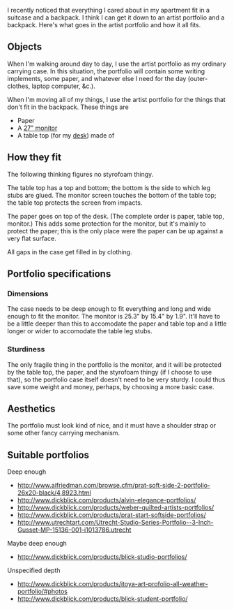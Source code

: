 I recently noticed that everything I cared about in my apartment
fit in a suitcase and a backpack. I think I can get it down to an
artist portfolio and a backpack. Here's what goes in the artist
portfolio and how it all fits.

## Objects
When I'm walking around day to day, I use the artist portfolio
as my ordinary carrying case. In this situation, the portfolio
will contain some writing implements, some paper, and whatever
else I need for the day (outer-clothes, laptop computer, &c.).

When I'm moving all of my things, I use the artist portfolio for
the things that don't fit in the backpack. These things are

* Paper
* A [27" monitor](http://www.newegg.com/Product/Product.aspx?Item=N82E16824005419)
* A table top (for my [desk](/!/desk)) made of

## How they fit
The following thinking figures no styrofoam thingy.

The table top has a top and bottom; the bottom is the side to which
leg stubs are glued.
The monitor screen touches the bottom of the table top; the table top
protects the screen from impacts.

The paper goes on top of the desk. (The complete order is paper, table
top, monitor.) This adds some protection for the monitor, but it's
mainly to protect the paper; this is the only place were the paper can be
up against a very flat surface.

All gaps in the case get filled in by clothing.

## Portfolio specifications

### Dimensions
The case needs to be deep enough to fit everything and long and
wide enough to fit the monitor. The monitor is 25.3" by 15.4" by 1.9".
It'll have to be a little deeper than this to accomodate the
paper and table top and a little longer or wider to accomodate the
table leg stubs.

### Sturdiness
The only fragile thing in the portfolio is the monitor, and it
will be protected by the table top, the paper, and the styrofoam
thingy (if I choose to use that), so the portfolio case itself
doesn't need to be very sturdy. I could thus save some weight and
money, perhaps, by choosing a more basic case.

## Aesthetics
The portfolio must look kind of nice, and it must have a shoulder
strap or some other fancy carrying mechanism.

## Suitable portfolios
Deep enough

* http://www.aifriedman.com/browse.cfm/prat-soft-side-2-portfolio-26x20-black/4,8923.html
* http://www.dickblick.com/products/alvin-elegance-portfolios/
* http://www.dickblick.com/products/weber-quilted-artists-portfolios/
* http://www.dickblick.com/products/prat-start-softside-portfolios/
* http://www.utrechtart.com/Utrecht-Studio-Series-Portfolio--3-Inch-Gusset-MP-15136-001-i1013786.utrecht

Maybe deep enough

* http://www.dickblick.com/products/blick-studio-portfolios/

Unspecified depth

* http://www.dickblick.com/products/itoya-art-profolio-all-weather-portfolio/#photos
* http://www.dickblick.com/products/blick-student-portfolio/
